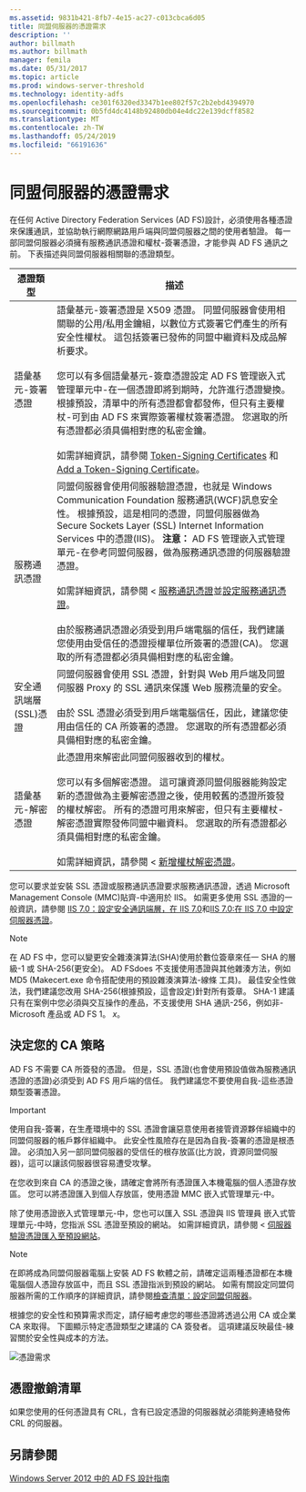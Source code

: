 ```yaml
---
ms.assetid: 9831b421-8fb7-4e15-ac27-c013cbca6d05
title: 同盟伺服器的憑證需求
description: ''
author: billmath
ms.author: billmath
manager: femila
ms.date: 05/31/2017
ms.topic: article
ms.prod: windows-server-threshold
ms.technology: identity-adfs
ms.openlocfilehash: ce301f6320ed3347b1ee802f57c2b2ebd4394970
ms.sourcegitcommit: 0b5fd4dc4148b92480db04e4dc22e139dcff8582
ms.translationtype: MT
ms.contentlocale: zh-TW
ms.lasthandoff: 05/24/2019
ms.locfileid: "66191636"
---
```

# <a name="certificate-requirements-for-federation-servers"></a>同盟伺服器的憑證需求

在任何 Active Directory Federation Services \(AD FS\)設計，必須使用各種憑證來保護通訊，並協助執行網際網路用戶端與同盟伺服器之間的使用者驗證。 每一部同盟伺服器必須擁有服務通訊憑證和權杖\-簽署憑證，才能參與 AD FS 通訊之前。 下表描述與同盟伺服器相關聯的憑證類型。  
  
|憑證類型|描述|  
|--------------------|---------------|  
|語彙基元\-簽署憑證|語彙基元\-簽署憑證是 X509 憑證。 同盟伺服器會使用相關聯的公用\/私用金鑰組，以數位方式簽署它們產生的所有安全性權杖。 這包括簽署已發佈的同盟中繼資料及成品解析要求。<br /><br />您可以有多個語彙基元\-簽章憑證設定 AD FS 管理嵌入式管理單元中\-在一個憑證即將到期時，允許進行憑證變換。 根據預設，清單中的所有憑證都會都發佈，但只有主要權杖\-可到由 AD FS 來實際簽署權杖簽署憑證。 您選取的所有憑證都必須具備相對應的私密金鑰。<br /><br />如需詳細資訊，請參閱 [Token-Signing Certificates](Token-Signing-Certificates.md) 和 [Add a Token-Signing Certificate](../../ad-fs/deployment/Add-a-Token-Signing-Certificate.md)。|  
|服務通訊憑證|同盟伺服器會使用伺服器驗證憑證，也就是 Windows Communication Foundation 服務通訊\(WCF\)訊息安全性。 根據預設，這是相同的憑證，同盟伺服器做為 Secure Sockets Layer \(SSL\) Internet Information Services 中的憑證\(IIS\)。 **注意：** AD FS 管理嵌入式管理單元\-在參考同盟伺服器，做為服務通訊憑證的伺服器驗證憑證。<br /><br />如需詳細資訊，請參閱 <<c0> [ 服務通訊憑證](Service-Communications-Certificates.md)並[設定服務通訊憑證](../../ad-fs/deployment/Set-a-Service-Communications-Certificate.md)。<br /><br />由於服務通訊憑證必須受到用戶端電腦的信任，我們建議您使用由受信任的憑證授權單位所簽署的憑證\(CA\)。 您選取的所有憑證都必須具備相對應的私密金鑰。|  
|安全通訊端層\(SSL\)憑證|同盟伺服器會使用 SSL 憑證，針對與 Web 用戶端及同盟伺服器 Proxy 的 SSL 通訊來保護 Web 服務流量的安全。<br /><br />由於 SSL 憑證必須受到用戶端電腦信任，因此，建議您使用由信任的 CA 所簽署的憑證。 您選取的所有憑證都必須具備相對應的私密金鑰。|  
|語彙基元\-解密憑證|此憑證用來解密此同盟伺服器收到的權杖。<br /><br />您可以有多個解密憑證。 這可讓資源同盟伺服器能夠設定新的憑證做為主要解密憑證之後，使用較舊的憑證所簽發的權杖解密。 所有的憑證可用來解密，但只有主要權杖\-解密憑證實際發佈同盟中繼資料。 您選取的所有憑證都必須具備相對應的私密金鑰。<br /><br />如需詳細資訊，請參閱 <<c0> [ 新增權杖解密憑證](../../ad-fs/deployment/Add-a-Token-Decrypting-Certificate.md)。|  
  
您可以要求並安裝 SSL 憑證或服務通訊憑證要求服務通訊憑證，透過 Microsoft Management Console \(MMC\)貼齊\-中適用於 IIS。 如需更多使用 SSL 憑證的一般資訊，請參閱 [IIS 7.0：設定安全通訊端層，在 IIS 7.0](https://go.microsoft.com/fwlink/?LinkID=108544)和[IIS 7.0:在 IIS 7.0 中設定伺服器憑證](https://go.microsoft.com/fwlink/?LinkID=108545)。  
  
> [!NOTE]  
> 在 AD FS 中，您可以變更安全雜湊演算法\(SHA\)使用於數位簽章來任一 SHA 的層級\-1 或 SHA\-256\(更安全\)。 AD FSdoes 不支援使用憑證與其他雜湊方法，例如 MD5 \(Makecert.exe 命令搭配使用的預設雜湊演算法\-線條 工具\)。 最佳安全性做法，我們建議您改用 SHA\-256\(根據預設，這會設定\)針對所有簽章。 SHA\-1 建議只有在案例中您必須與交互操作的產品，不支援使用 SHA 通訊\-256，例如非\-Microsoft 產品或 AD FS 1。 *x*。  
  
## <a name="determining-your-ca-strategy"></a>決定您的 CA 策略  
AD FS 不需要 CA 所簽發的憑證。 但是，SSL 憑證\(也會使用預設值做為服務通訊憑證的憑證\)必須受到 AD FS 用戶端的信任。 我們建議您不要使用自我\-這些憑證類型簽署憑證。  
  
> [!IMPORTANT]  
> 使用自我\-簽署，在生產環境中的 SSL 憑證會讓惡意使用者接管資源夥伴組織中的同盟伺服器的帳戶夥伴組織中。 此安全性風險存在是因為自我\-簽署的憑證是根憑證。 必須加入另一部同盟伺服器的受信任的根存放區\(比方說，資源同盟伺服器\)，這可以讓該伺服器很容易遭受攻擊。  
  
在您收到來自 CA 的憑證之後，請確定會將所有憑證匯入本機電腦的個人憑證存放區。 您可以將憑證匯入到個人存放區，使用憑證 MMC 嵌入式管理單元\-中。  
  
除了使用憑證嵌入式管理單元\-中，您也可以匯入 SSL 憑證與 IIS 管理員 嵌入式管理單元\-中時，您指派 SSL 憑證至預設的網站。 如需詳細資訊，請參閱 <<c0> [ 伺服器驗證憑證匯入至預設網站](../../ad-fs/deployment/Import-a-Server-Authentication-Certificate-to-the-Default-Web-Site.md)。  
  
> [!NOTE]  
> 在即將成為同盟伺服器電腦上安裝 AD FS 軟體之前，請確定這兩種憑證都在本機電腦個人憑證存放區中，而且 SSL 憑證指派到預設的網站。 如需有關設定同盟伺服器所需的工作順序的詳細資訊，請參閱[檢查清單：設定同盟伺服器](../../ad-fs/deployment/Checklist--Setting-Up-a-Federation-Server.md)。  
  
根據您的安全性和預算需求而定，請仔細考慮您的哪些憑證將透過公用 CA 或企業 CA 來取得。 下圖顯示特定憑證類型之建議的 CA 簽發者。 這項建議反映最佳\-練習關於安全性與成本的方法。  
  
![憑證需求](media/adfs2_fedserver_certstory_1.png)  
  
## <a name="certificate-revocation-lists"></a>憑證撤銷清單  
如果您使用的任何憑證具有 CRL，含有已設定憑證的伺服器就必須能夠連絡發佈 CRL 的伺服器。  
  
## <a name="see-also"></a>另請參閱
[Windows Server 2012 中的 AD FS 設計指南](AD-FS-Design-Guide-in-Windows-Server-2012.md)
